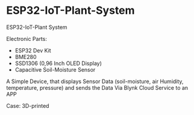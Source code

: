 # ESP32-IoT-Plant-System
ESP32-IoT-Plant System

Electronic Parts:
- ESP32 Dev Kit
- BME280
- SSD1306 (0,96 Inch OLED Display)
- Capacitive Soil-Moisture Sensor




A Simple Device, that displays Sensor Data (soil-moisture, air Humidity, temperature, pressure) and sends the Data Via Blynk Cloud Service to an APP

Case: 3D-printed

